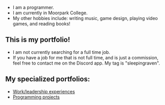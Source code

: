 - I am a programmer.
- I am currently in Moorpark College.
- My other hobbies include: writing music, game design, playing video games, and reading books!

## This is my portfolio!
- I am not currently searching for a full time job.
- If you have a job for me that is not full time, and is just a commission, feel free to contact me on the Discord app. My tag is "sleepingraven".

## My specialized portfolios:
- [Work/leadership experiences](workexperience.md)
- [Programming projects](programmingprojects.md)
